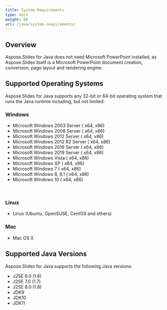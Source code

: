 ```yaml
---
title: System Requirements
type: docs
weight: 80
url: /java/system-requirements/
---
```


## **Overview**
Aspose.Slides for Java does not need Microsoft PowerPoint installed, as Aspose.Slides itself is a Microsoft PowerPoint document creation, conversion, page layout and rendering engine.
## **Supported Operating Systems**
Aspose.Slides for Java supports any 32-bit or 64-bit operating system that runs the Java runtime including, but not limited:
### **Windows**
- Microsoft Windows 2003 Server ( x64, x86)
- Microsoft Windows 2008 Server ( x64, x86)
- Microsoft Windows 2012 Server ( x64, x86)
- Microsoft Windows 2012 R2 Server ( x64, x86)
- Microsoft Windows 2016 Server ( x64, x86)
- Microsoft Windows 2019 Server ( x64, x86)
- Microsoft Windows Vista ( x64, x86)
- Microsoft Windows XP ( x64, x86)
- Microsoft Windows 7 ( x64, x86)
- Microsoft Windows 8, 8.1 ( x64, x86)
- Microsoft Windows 10 ( x64, x86)

 
### **Linux**
- Linux (Ubuntu, OpenSUSE, CentOS and others)


### **Mac**
- Mac OS X
## **Supported Java Versions**
Aspose.Slides for Java supports the following Java versions:

- J2SE 6.0 (1.6)
- J2SE 7.0 (1.7)
- J2SE 8.0 (1.8)
- JDK9
- JDK10
- JDK11
